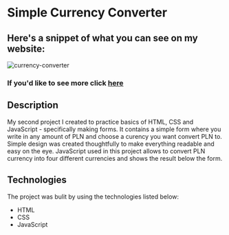 # Simple Currency Converter

## Here's a snippet of what you can see on my website:

![currency-converter](https://github.com/Cha0ticM1nd/currency-converter/assets/127432678/febdae7f-541a-4365-9cf1-49a6b9a09899)

### If you'd like to see more click [here](https://cha0ticm1nd.github.io/currency-converter/)

## Description
My second project I created to practice basics of HTML, CSS and JavaScript - specifically making forms.
It contains a simple form where you write in any amount of PLN and choose a curency you want convert PLN to. 
Simple design was created thoughtfully to make everything readable and easy on the eye.
JavaScript used in this project allows to convert PLN currency into four different currencies and shows the result below the form. 

## Technologies 
The project was bulit by using the technologies listed below:
- HTML
- CSS
- JavaScript
